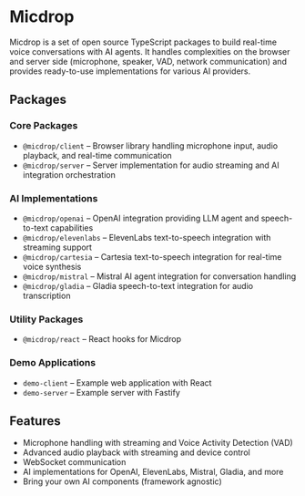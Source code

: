 # Micdrop

Micdrop is a set of open source TypeScript packages to build real-time voice conversations with AI agents. It handles complexities on the browser and server side (microphone, speaker, VAD, network communication) and provides ready-to-use implementations for various AI providers.

## Packages

### Core Packages

- `@micdrop/client` – Browser library handling microphone input, audio playback, and real-time communication
- `@micdrop/server` – Server implementation for audio streaming and AI integration orchestration

### AI Implementations

- `@micdrop/openai` – OpenAI integration providing LLM agent and speech-to-text capabilities
- `@micdrop/elevenlabs` – ElevenLabs text-to-speech integration with streaming support
- `@micdrop/cartesia` – Cartesia text-to-speech integration for real-time voice synthesis
- `@micdrop/mistral` – Mistral AI agent integration for conversation handling
- `@micdrop/gladia` – Gladia speech-to-text integration for audio transcription

### Utility Packages

- `@micdrop/react` – React hooks for Micdrop

### Demo Applications

- `demo-client` – Example web application with React
- `demo-server` – Example server with Fastify

## Features

- Microphone handling with streaming and Voice Activity Detection (VAD)
- Advanced audio playback with streaming and device control
- WebSocket communication
- AI implementations for OpenAI, ElevenLabs, Mistral, Gladia, and more
- Bring your own AI components (framework agnostic)
